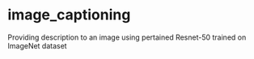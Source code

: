 # image_captioning
Providing description to an image using pertained Resnet-50 trained on ImageNet dataset
